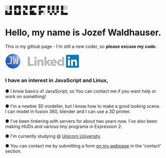 ```
░░█ █▀█ ▀█ █▀▀ █▀▀ █░█░█ █░░
█▄█ █▄█ █▄ ██▄ █▀░ ▀▄▀▄▀ █▄▄
```

# Hello, my name is Jozef Waldhauser. 
This is my github page - I'm still a *new* coder, so **please excuse my code.**

[![Website](favicon.png)](https://www.waldhauser.sk)     [![Linkedin](linkedin2.png)](https://www.linkedin.com/in/jozef-waldhauser-337779220/)

### I have an interest in JavaScript and Linux, 
● I know basics of JavaScript, so You can contact me if you want help or work on something!

● I'm a newbie 3D modeller, but I know how to make a good looking scene. I can model in fusion 360, blender and I can use a 3D printer.

● I've been tinkering with servers for about two years now. I've also been making HUDs and various tiny programs in Expression 2.

● I'm currently studying @ [Unicorn University](https://unicornuniversity.net/)

● You can contact me by submitting a form [on my webpage](https://www.waldhauser.sk/contact) in the 'contact' section. 
<!---
Jozefwl/Jozefwl is a ✨ special ✨ repository because its `README.md` (this file) appears on your GitHub profile.
You can click the Preview link to take a look at your changes.
--->
